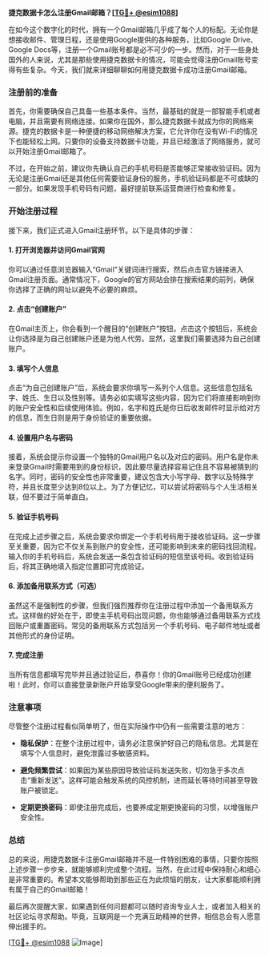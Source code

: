 **捷克数据卡怎么注册Gmail邮箱？[[TG💪+ @esim1088](https://t.me/s/esim1088)]**

在如今这个数字化的时代，拥有一个Gmail邮箱几乎成了每个人的标配。无论你是想接收邮件、管理日程，还是使用Google提供的各种服务，比如Google Drive、Google Docs等，注册一个Gmail账号都是必不可少的一步。然而，对于一些身处国外的人来说，尤其是那些使用捷克数据卡的情况，可能会觉得注册Gmail账号变得有些复杂。今天，我们就来详细聊聊如何用捷克数据卡成功注册Gmail邮箱。

### 注册前的准备

首先，你需要确保自己具备一些基本条件。当然，最基础的就是一部智能手机或者电脑，并且需要有网络连接。如果你在国外，那么捷克数据卡就成为你的网络来源。捷克的数据卡是一种便捷的移动网络解决方案，它允许你在没有Wi-Fi的情况下也能轻松上网。只要你的设备支持数据卡功能，并且已经激活了网络服务，就可以开始注册Gmail邮箱了。

不过，在开始之前，建议你先确认自己的手机号码是否能够正常接收验证码。因为无论是注册Gmail还是其他任何需要验证身份的服务，手机验证码都是不可或缺的一部分。如果发现手机号码有问题，最好提前联系运营商进行检查和修复。

### 开始注册过程

接下来，我们正式进入Gmail注册环节。以下是具体的步骤：

#### 1. 打开浏览器并访问Gmail官网

你可以通过任意浏览器输入“Gmail”关键词进行搜索，然后点击官方链接进入Gmail注册页面。通常情况下，Google的官方网站会排在搜索结果的前列，确保你选择了正确的网址以避免不必要的麻烦。

#### 2. 点击“创建账户”

在Gmail主页上，你会看到一个醒目的“创建账户”按钮。点击这个按钮后，系统会让你选择是为自己创建账户还是为他人代劳。显然，这里我们需要选择为自己创建账户。

#### 3. 填写个人信息

点击“为自己创建账户”后，系统会要求你填写一系列个人信息。这些信息包括名字、姓氏、生日以及性别等。请务必如实填写这些内容，因为它们将直接影响到你的账户安全性和后续使用体验。例如，名字和姓氏是你日后收发邮件时显示给对方的信息，而生日则是用于身份验证的重要依据。

#### 4. 设置用户名与密码

接着，系统会提示你设置一个独特的Gmail用户名以及对应的密码。用户名是你未来登录Gmail时需要用到的身份标识，因此要尽量选择容易记住且不容易被猜到的名字。同时，密码的安全性也非常重要，建议包含大小写字母、数字以及特殊字符，并且长度至少达到8位以上。为了方便记忆，可以尝试将密码与个人生活相关联，但不要过于简单直白。

#### 5. 验证手机号码

在完成上述步骤之后，系统会要求你绑定一个手机号码用于接收验证码。这一步骤至关重要，因为它不仅关系到账户的安全性，还可能影响到未来的密码找回流程。输入你的手机号码后，系统会发送一条包含验证码的短信至该号码。收到验证码后，将其正确地填入指定位置即可完成验证。

#### 6. 添加备用联系方式（可选）

虽然这不是强制性的步骤，但我们强烈推荐你在注册过程中添加一个备用联系方式。这样做的好处在于，即使主手机号码出现问题，你也能够通过备用联系方式找回账户或重置密码。常见的备用联系方式包括另一个手机号码、电子邮件地址或者其他形式的身份证明。

#### 7. 完成注册

当所有信息都填写完毕并且通过验证后，恭喜你！你的Gmail账号已经成功创建啦！此时，你可以直接登录新账户开始享受Google带来的便利服务了。

### 注意事项

尽管整个注册过程看似简单明了，但在实际操作中仍有一些需要注意的地方：

- **隐私保护**：在整个注册过程中，请务必注意保护好自己的隐私信息。尤其是在填写个人信息时，避免泄露过多敏感资料。
  
- **避免频繁尝试**：如果因为某些原因导致验证码发送失败，切勿急于多次点击“重新发送”。这样可能会触发系统的风控机制，进而延长等待时间甚至导致账户被锁定。
  
- **定期更换密码**：即使注册完成后，也要养成定期更换密码的习惯，以增强账户安全性。

### 总结

总的来说，用捷克数据卡注册Gmail邮箱并不是一件特别困难的事情，只要你按照上述步骤一步步来，就能够顺利完成整个流程。当然，在此过程中保持耐心和细心是非常重要的。希望本文能够帮助到那些正在为此烦恼的朋友，让大家都能顺利拥有属于自己的Gmail邮箱！

最后再次提醒大家，如果遇到任何问题都可以随时咨询专业人士，或者加入相关的社区论坛寻求帮助。毕竟，互联网是一个充满互助精神的世界，相信总会有人愿意伸出援手的。

[[TG💪+ @esim1088](https://t.me/s/esim1088) ![Image](https://i.postimg.cc/4NQfJmqS/Snipaste-2025-05-13-00-14-12.png)]